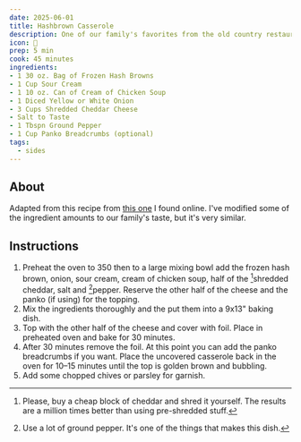 ```yaml
---
date: 2025-06-01
title: Hashbrown Casserole
description: One of our family's favorites from the old country restaurant at every interstate exit
icon: 🥔
prep: 5 min
cook: 45 minutes
ingredients:
- 1 30 oz. Bag of Frozen Hash Browns
- 1 Cup Sour Cream
- 1 10 oz. Can of Cream of Chicken Soup
- 1 Diced Yellow or White Onion
- 3 Cups Shredded Cheddar Cheese
- Salt to Taste
- 1 Tbspn Ground Pepper
- 1 Cup Panko Breadcrumbs (optional)
tags:
  - sides
---
```

## About
Adapted from this recipe from [this one](https://preppykitchen.com/hashbrown-casserole/#recipe) I found online. I've modified some of the ingredient amounts to our family's taste, but it's very similar.

## Instructions
1. Preheat the oven to 350 then to a large mixing bowl add the frozen hash brown, onion, sour cream, cream of chicken soup, half of the [^1]shredded cheddar, salt and [^2]pepper. Reserve the other half of the cheese and the panko (if using) for the topping.
2. Mix the ingredients thoroughly and the put them into a 9x13" baking dish.
3. Top with the other half of the cheese and cover with foil. Place in preheated oven and bake for 30 minutes.
4. After 30 minutes remove the foil. At this point you can add the panko breadcrumbs if you want. Place the uncovered casserole back in the oven for 10–15 minutes until the top is golden brown and bubbling.
5. Add some chopped chives or parsley for garnish.

[^1]: Please, buy a cheap block of cheddar and shred it yourself. The results are a million times better than using pre-shredded stuff.
[^2]: Use a lot of ground pepper. It's one of the things that makes this dish.